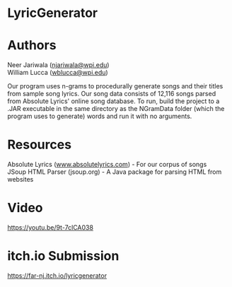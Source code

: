 # LyricGenerator

# Authors
Neer Jariwala (njariwala@wpi.edu)\
William Lucca (wblucca@wpi.edu)

Our program uses n-grams to procedurally generate songs and their titles from
sample song lyrics. Our song data consists of 12,116 songs parsed from Absolute
Lyrics' online song database. To run, build the project to a .JAR executable in
the same directory as the NGramData folder (which the program uses to generate)
words and run it with no arguments.

# Resources
Absolute Lyrics (www.absolutelyrics.com) - For our corpus of songs\
JSoup HTML Parser (jsoup.org) - A Java package for parsing HTML from websites

# Video
https://youtu.be/9t-7clCA038

# itch.io Submission
https://far-nj.itch.io/lyricgenerator
